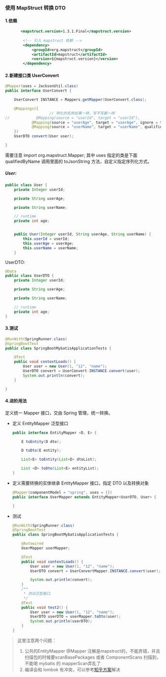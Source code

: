 ### 使用 MapStruct 转换 DTO

#### 1.依赖

```xml
       <mapstruct.version>1.3.1.Final</mapstruct.version>
        
        <!-- 引入 mapstruct 依赖 -->
        <dependency>
            <groupId>org.mapstruct</groupId>
            <artifactId>mapstruct</artifactId>
            <version>${mapstruct.version}</version>
        </dependency>
```

#### 2.新建接口类 UserConvert

```java
@Mapper(uses = JacksonUtil.class)
public interface UserConvert {

    UserConvert INSTANCE = Mappers.getMapper(UserConvert.class);

    @Mappings({
                    // 转化的名称如果一样，写不写都一样
//            @Mapping(source = "userId", target = "userId"),
            @Mapping(source = "userAge", target = "userAge", ignore = true),
            @Mapping(source = "userName", target = "userName", qualifiedByName = "toJsonString"),
    })
    UserDTO convert(User user);

}

```

需要注意 import org.mapstruct.Mapper; 其中 uses 指定的类是下面 qualifiedByName 调用里面的 toJsonString 方法，自定义指定序列化方式。

##### User:

```java
public class User {
    private Integer userId;

    private String userAge;

    private String userName;

    // runtime
    private int age;


    public User(Integer userId, String userAge, String userName) {
        this.userId = userId;
        this.userAge = userAge;
        this.userName = userName;
    }
```

UserDTO:

```java
@Data
public class UserDTO {
    private Integer userId;

    private String userAge;

    private String userName;

    // runtime
    private int age;
}
```



#### 3.测试

```java
@RunWith(SpringRunner.class)
@SpringBootTest
public class SpringBootMybatisApplicationTests {

    @Test
    public void contextLoads() {
        User user = new User(1, "12", "name");
        UserDTO convert = UserConvert.INSTANCE.convert(user);
        System.out.println(convert);
    }

}
```



#### 4.进阶用法

定义统一 Mapper 接口，交由 Spring 管理，统一转换。

- 定义 EntityMapper 泛型接口

  ```java
  public interface EntityMapper <D, E> {
  
      E toEntity(D dto);
  
      D toDto(E entity);
  
      List<E> toEntity(List<D> dtoList);
  
      List <D> toDto(List<E> entityList);
  }
  ```

  

- 定义需要转换的实体继承 EntityMapper 接口，指定 DTO 以及转换对象

  ```java
  @Mapper(componentModel = "spring", uses = {})
  public interface UserMapper extends EntityMapper<UserDTO, User> {
  
  }
  ```

  

- 测试

  ```java
  @RunWith(SpringRunner.class)
  @SpringBootTest
  public class SpringBootMybatisApplicationTests {
  
      @Autowired
      UserMapper userMapper;
  
      @Test
      public void contextLoads() {
          User user = new User(1, "12", "name");
          UserDTO convert = UserConvertMapper.INSTANCE.convert(user);
  
          System.out.println(convert);
      }
      /**
       * 测试泛型接口
       */
      @Test
      public void test2() {
          User user = new User(1, "12", "name");
          UserDTO userDTO = userMapper.toDto(user);
          System.out.println(userDTO);
      }
  }
  ```


> 这里注意两个问题：
>
> 1. 公共的EntityMapper  @Mapper 注解是mapstruct的，不能弄错，并且扫描包的时候要scanBasePackages 或者 ComponentScans 扫描到，不能喝 mybatis 的 mapperScan弄乱了
> 2. 编译会和 lombok 有冲突，可以参考[知乎方案](https://zhuanlan.zhihu.com/p/389315852)解决

